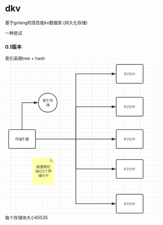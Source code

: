 # dkv
基于golang的高性能kv数据库 (持久化存储)

一种尝试

### 0.1版本
索引采用tree + hash
![存储设计](./README/db.png)
每个存储块大小65535

